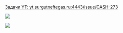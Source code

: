 <u>Задачи YT:<u>
[yt.surgutneftegas.ru:4443/issue/CASH-273](https://yt.surgutneftegas.ru:4443/issue/CASH-273)

![](msedge_42JLvtjshv.png)





![](Pasted%20image%2020250818110053.png)

